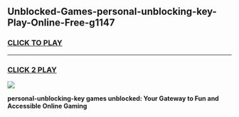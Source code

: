 
## Unblocked-Games-personal-unblocking-key-Play-Online-Free-g1147
<h3>
<a href="https://premium76.site?title=personal-unblocking-key&ref=26A">CLICK TO PLAY</a></h3>
<hr>

<h3>
<a href="https://premium76.site?title=personal-unblocking-key&ref=26A">CLICK 2 PLAY</a>
  
</h3>

<a href="https://premium76.site?title=personal-unblocking-key&ref=26A"><img src="https://clearcache.store/games.png"></a>


**personal-unblocking-key games unblocked: Your Gateway to Fun and Accessible Online Gaming**
